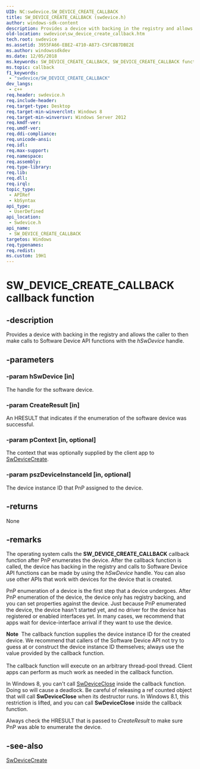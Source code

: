 ```yaml
---
UID: NC:swdevice.SW_DEVICE_CREATE_CALLBACK
title: SW_DEVICE_CREATE_CALLBACK (swdevice.h)
author: windows-sdk-content
description: Provides a device with backing in the registry and allows the caller to then make calls to Software Device API functions with the hSwDevice handle.
old-location: swdevice\sw_device_create_callback.htm
tech.root: swdevice
ms.assetid: 3955FA66-EBE2-4710-A873-C5FC8B7DBE2E
ms.author: windowssdkdev
ms.date: 12/05/2018
ms.keywords: SW_DEVICE_CREATE_CALLBACK, SW_DEVICE_CREATE_CALLBACK function, SW_DEVICE_CREATE_CALLBACK function pointer, swdevice.sw_device_create_callback, swdevice/SW_DEVICE_CREATE_CALLBACK
ms.topic: callback
f1_keywords: 
 - "swdevice/SW_DEVICE_CREATE_CALLBACK"
dev_langs:
 - c++
req.header: swdevice.h
req.include-header: 
req.target-type: Desktop
req.target-min-winverclnt: Windows 8
req.target-min-winversvr: Windows Server 2012
req.kmdf-ver: 
req.umdf-ver: 
req.ddi-compliance: 
req.unicode-ansi: 
req.idl: 
req.max-support: 
req.namespace: 
req.assembly: 
req.type-library: 
req.lib: 
req.dll: 
req.irql: 
topic_type:
 - APIRef
 - kbSyntax
api_type:
 - UserDefined
api_location:
 - Swdevice.h
api_name:
 - SW_DEVICE_CREATE_CALLBACK
targetos: Windows
req.typenames: 
req.redist: 
ms.custom: 19H1
---
```


# SW_DEVICE_CREATE_CALLBACK callback function


## -description


Provides a device with backing in the registry and allows the caller to then make calls to Software Device API functions with the <i>hSwDevice</i> handle.


## -parameters




### -param hSwDevice [in]

The handle for the software device.


### -param CreateResult [in]

An HRESULT that indicates if the enumeration of the software device was successful.


### -param pContext [in, optional]

The context that was optionally supplied by the client app to <a href="https://docs.microsoft.com/windows/desktop/api/swdevice/nf-swdevice-swdevicecreate">SwDeviceCreate</a>. 


### -param pszDeviceInstanceId [in, optional]

The device instance ID that PnP assigned to the device.


## -returns



None




## -remarks



The operating system calls the <b>SW_DEVICE_CREATE_CALLBACK</b> callback function after PnP enumerates the device.  After the callback function is called, the device has backing in the registry and calls to Software Device API functions can be made by using the <i>hSwDevice</i> handle.  You can also use other APIs that work with devices for the device that is created.  

PnP enumeration of a device is the first step that a device undergoes.  After PnP enumeration of the device, the device only has registry backing, and you can set properties against the device. Just because PnP enumerated the device, the device hasn't started yet, and no driver for the device has registered or enabled interfaces yet.  In many cases, we recommend that apps wait for device-interface arrival if they want to use the device.


<div class="alert"><b>Note</b>  The callback function supplies the device instance ID for the created device. We recommend that callers of the Software Device API not try to guess at or construct the device instance ID themselves; always use the value provided by the callback function.</div>
<div> </div>
The callback function will execute on an arbitrary thread-pool thread.  Client apps can perform as much work as needed in the callback function.

In Windows 8, you can't call <a href="https://docs.microsoft.com/windows/desktop/api/swdevice/nf-swdevice-swdeviceclose">SwDeviceClose</a> inside the callback function.  Doing so will cause a deadlock.  Be careful of releasing a ref counted object that will call <b>SwDeviceClose</b> when its destructor runs.  In Windows 8.1, this restriction is lifted, and you can call <b>SwDeviceClose</b> inside the callback function.

Always check the HRESULT that is passed to <i>CreateResult</i> to make sure PnP was able to enumerate the device.




## -see-also




<a href="https://docs.microsoft.com/windows/desktop/api/swdevice/nf-swdevice-swdevicecreate">SwDeviceCreate</a>
 

 

